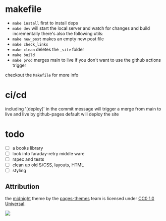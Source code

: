 # makefile
- `make install` first to install deps
- `make dev` will start the local server and watch for changes and build incrementally
there's also the following utils:
- `make new_post` makes an empty new post file
- `make check_links` 
- `make clean` deletes the `_site` folder
- `make build`
- `make prod` merges main to live if you don't want to use the github actions trigger

checkout the `Makefile` for more info

# ci/cd
including '[deploy]' in the commit message will trigger a merge from main to live and live by github-pages default will deploy the site

# todo
- [ ] a books library
- [ ] look into faraday-retry middle ware
- [ ] rspec and tests
- [ ] clean up old S/CSS, layouts, HTML
- [ ] styling

## Attribution

the [midnight](https://github.com/pages-themes/midnight) theme by the [pages-themes](https://github.com/pages-themes/midnight/graphs/contributors) team is licensed under [CC0 1.0 Universal](https://github.com/pages-themes/midnight/blob/master/LICENSE).

<a href="https://github.com/pages-themes/midnight/graphs/contributors">
  <img src="https://contrib.rocks/image?repo=pages-themes/midnight" />
</a>